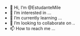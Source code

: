 - 👋 Hi, I’m @EstudanteMile
- 👀 I’m interested in ...
- 🌱 I’m currently learning ...
- 💞️ I’m looking to collaborate on ..
- 📫 How to reach me ...
<!---
EstudanteMile/EstudanteMile is a ✨ special ✨ repository because its `README.md` (this file) appears on your GitHub profile.
You can click the Preview link to take a look at your changes.
--->
